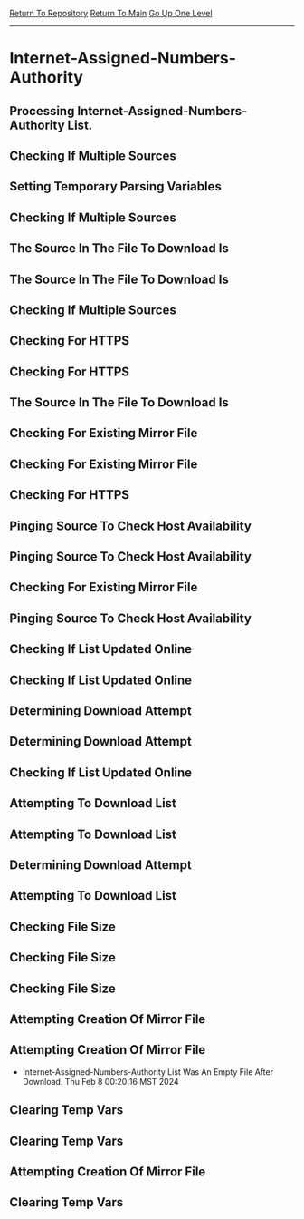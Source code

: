 [Return To Repository](https://github.com/DigitalWarrior/piholeparser/)
[Return To Main](https://github.com/DigitalWarrior/piholeparser/blob/master/RecentRunLogs/Mainlog.md)
[Go Up One Level](https://github.com/DigitalWarrior/piholeparser/blob/master/RecentRunLogs/TopLevelScripts/15-Processing-Top-Level-Domains.md)
____________________________________
# Internet-Assigned-Numbers-Authority
## Processing Internet-Assigned-Numbers-Authority List.
## Checking If Multiple Sources
## Setting Temporary Parsing Variables
## Checking If Multiple Sources
## The Source In The File To Download Is
## The Source In The File To Download Is
## Checking If Multiple Sources
## Checking For HTTPS
## Checking For HTTPS
## The Source In The File To Download Is
## Checking For Existing Mirror File
## Checking For Existing Mirror File
## Checking For HTTPS
## Pinging Source To Check Host Availability
## Pinging Source To Check Host Availability
## Checking For Existing Mirror File
## Pinging Source To Check Host Availability
## Checking If List Updated Online
## Checking If List Updated Online
## Determining Download Attempt
## Determining Download Attempt
## Checking If List Updated Online
## Attempting To Download List
## Attempting To Download List
## Determining Download Attempt
## Attempting To Download List
## Checking File Size
## Checking File Size
## Checking File Size
## Attempting Creation Of Mirror File
## Attempting Creation Of Mirror File
* Internet-Assigned-Numbers-Authority List Was An Empty File After Download. Thu Feb  8 00:20:16 MST 2024
## Clearing Temp Vars
## Clearing Temp Vars
## Attempting Creation Of Mirror File
## Clearing Temp Vars
